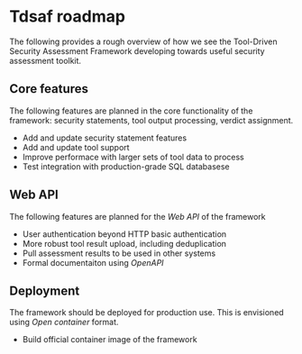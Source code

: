 # Tdsaf roadmap

The following provides a rough overview of how we see the Tool-Driven Security Assessment Framework developing towards useful security assessment toolkit.

## Core features

The following features are planned in the core functionality of the framework: security statements, tool output processing, verdict assignment.

 * Add and update security statement features
 * Add and update tool support
 * Improve performace with larger sets of tool data to process
 * Test integration with production-grade SQL databasese

## Web API 

The following features are planned for the _Web API_ of the framework

 * User authentication beyond HTTP basic authentication
 * More robust tool result upload, including deduplication
 * Pull assessment results to be used in other systems
 * Formal documentaiton using _OpenAPI_

## Deployment

The framework should be deployed for production use. This is envisioned using _Open container_ format.

 * Build official container image of the framework
